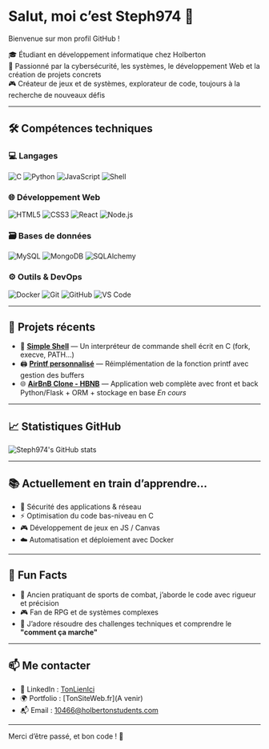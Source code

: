 # Salut, moi c’est Steph974 👋

Bienvenue sur mon profil GitHub !

🎓 Étudiant en développement informatique chez Holberton  
🔐 Passionné par la cybersécurité, les systèmes, le développement Web et la création de projets concrets  
🎮 Créateur de jeux et de systèmes, explorateur de code, toujours à la recherche de nouveaux défis

---

## 🛠️ Compétences techniques

### 💻 Langages
![C](https://img.shields.io/badge/C-00599C?style=flat&logo=c&logoColor=white)
![Python](https://img.shields.io/badge/Python-3776AB?style=flat&logo=python&logoColor=white)
![JavaScript](https://img.shields.io/badge/JavaScript-F7DF1E?style=flat&logo=javascript&logoColor=black)
![Shell](https://img.shields.io/badge/Shell-Bash-4EAA25?style=flat&logo=gnubash&logoColor=white)

### 🌐 Développement Web
![HTML5](https://img.shields.io/badge/HTML5-E34F26?style=flat&logo=html5&logoColor=white)
![CSS3](https://img.shields.io/badge/CSS3-1572B6?style=flat&logo=css3&logoColor=white)
![React](https://img.shields.io/badge/React-20232A?style=flat&logo=react&logoColor=61DAFB)
![Node.js](https://img.shields.io/badge/Node.js-339933?style=flat&logo=nodedotjs&logoColor=white)

### 🗃️ Bases de données
![MySQL](https://img.shields.io/badge/MySQL-4479A1?style=flat&logo=mysql&logoColor=white)
![MongoDB](https://img.shields.io/badge/MongoDB-4EA94B?style=flat&logo=mongodb&logoColor=white)
![SQLAlchemy](https://img.shields.io/badge/SQLAlchemy-2C3E50?style=flat&logo=sqlalchemy&logoColor=red)

### ⚙️ Outils & DevOps
![Docker](https://img.shields.io/badge/Docker-2496ED?style=flat&logo=docker&logoColor=white)
![Git](https://img.shields.io/badge/Git-F05032?style=flat&logo=git&logoColor=white)
![GitHub](https://img.shields.io/badge/GitHub-181717?style=flat&logo=github&logoColor=white)
![VS Code](https://img.shields.io/badge/VS--Code-007ACC?style=flat&logo=visual-studio-code&logoColor=white)

---

## 🚀 Projets récents

- 🔧 **[Simple Shell]((https://github.com/Steph974-Git/holbertonschool-simple_shell))** — Un interpréteur de commande shell écrit en C (fork, execve, PATH…)
- 🖨️ **[Printf personnalisé](https://github.com/Steph974-Git/holbertonschool-printf)** — Réimplémentation de la fonction printf avec gestion des buffers
- 🌐 **[AirBnB Clone - HBNB](https://github.com/Steph974-Git/holbertonschool-hbnb)** — Application web complète avec front et back Python/Flask + ORM + stockage en base *En cours*

---

## 📈 Statistiques GitHub

![Steph974's GitHub stats](https://github-readme-stats.vercel.app/api?username=Steph974-Git&show_icons=true&theme=radical)

---

## 📚 Actuellement en train d’apprendre...

- 🔐 Sécurité des applications & réseau
- ⚡ Optimisation du code bas-niveau en C
- 🎮 Développement de jeux en JS / Canvas
- ☁️ Automatisation et déploiement avec Docker

---

## 🧠 Fun Facts

- 🥋 Ancien pratiquant de sports de combat, j’aborde le code avec rigueur et précision
- 🎮 Fan de RPG et de systèmes complexes
- 🧩 J’adore résoudre des challenges techniques et comprendre le **"comment ça marche"**

---

## 📫 Me contacter

- 💼 LinkedIn : [TonLienIci](https://www.linkedin.com/in/stephane-paton-467b07353/)
- 🌍 Portfolio : [TonSiteWeb.fr](A venir)
- 📬 Email : 10466@holbertonstudents.com

---

Merci d’être passé, et bon code ! 🚀
